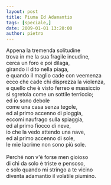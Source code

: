 ```yaml
---
layout: post
title: Piuma Ed Adamantio
tags: [speciale,]
date: 2009-01-01 13:20:00
author: pietro
---
```

Appena la tremenda solitudine<br/>trova in me la sua fragile incudine,<br/>cerca un foro e poi dilaga,<br/>girando il dito nella piaga,<br/>e quando il maglio cade con veemenza<br/>ecco che cade chi disprezza la violenza,<br/>e quello che è visto ferreo e massiccio<br/>si sgretola come un sottile terriccio;<br/>ed io sono debole<br/>come una casa senza tegole,<br/>ed al primo accenno di pioggia,<br/>eccomi naufrago sulla spiaggia,<br/>ed al primo fiocco di neve,<br/>io che la vedo attendo una nave,<br/>ed al primo accenno di sole,<br/>le mie lacrime non sono più sole.<br/><br/>Perché non v'è forse men gioioso<br/>di chi da solo è triste e pensoso,<br/>e solo quando mi stringo a te vicino<br/>diventa adamantio il volatile piumino.
